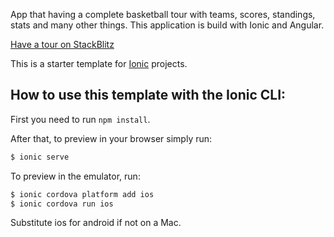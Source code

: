 App that having a complete basketball tour with teams, scores, standings, stats and many other things. This application is build with Ionic and Angular.

[Have a tour on StackBlitz](https://basketballtour.stackblitz.io)

<!--
![alt text](http://i64.tinypic.com/29xdslu.png) ![alt text](http://i68.tinypic.com/ea07k8.png) 
![alt text](http://i64.tinypic.com/hw0ppu.png)
![alt text](http://i68.tinypic.com/vx0zmt.png)
![alt text](http://i68.tinypic.com/157g195.png)
-->
This is a starter template for [Ionic](http://ionicframework.com/docs/) projects.

## How to use this template with the Ionic CLI:

First you need to run `npm install`.

After that, to preview in your browser simply run:

```bash
$ ionic serve
```

To preview in the emulator, run:

```bash
$ ionic cordova platform add ios
$ ionic cordova run ios
```

Substitute ios for android if not on a Mac.

